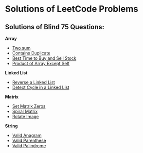 # Solutions of LeetCode Problems

## **Solutions of Blind 75 Questions:**

**Array**
- [Two sum](https://leetcode.com/problems/two-sum/)
- [Contains Duplicate](https://leetcode.com/problems/contains-duplicate/)
- [Best Time to Buy and Sell Stock](https://leetcode.com/problems/best-time-to-buy-and-sell-stock/)
- [Product of Array Except Self](https://leetcode.com/problems/product-of-array-except-self/)

**Linked List**
- [Reverse a Linked List](https://leetcode.com/problems/reverse-linked-list/)
- [Detect Cycle in a Linked List](https://leetcode.com/problems/linked-list-cycle/)

**Matrix**
- [Set Matrix Zeros](https://leetcode.com/problems/set-matrix-zeroes/)
- [Spiral Matrix](https://leetcode.com/problems/spiral-matrix/)
- [Rotate Image](https://leetcode.com/problems/rotate-image/)

**String**
- [Valid Anagram](https://leetcode.com/problems/valid-anagram/)
- [Valid Parenthese](https://leetcode.com/problems/valid-parentheses/)
- [Valid Palindrome](https://leetcode.com/problems/valid-palindrome/)
